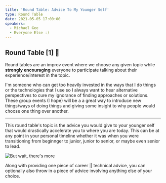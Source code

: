 ```yaml
---
title: 'Round Table: Advice To My Younger Self'
type: Round Table
date: 2021-05-05 17:00:00
speakers:
  - Michael Gee
  - Everyone Else :)
---
```


## Round Table [1] 🎉

Round tables are an improv event where we choose any given topic while **strongly encouraging** everyone to participate talking about their experience/interest in the topic.

I'm someone who can get too heavily invested in the ways that I do things or the technologies that I use so I always want to hear alternative perspectives to cure my ignorance of finding approaches or solutions. These group events (I hope) will be a a great way to introduce new things/ways of doing things and giving some insight to why people would choose one thing over another.

---

This round table's topic is the advice you would give to your younger self that would drastically accelerate you to where you are today. This can be at any point in your personal timeline whether it was when you were transitioning from beginnger to junior, junior to senior, or maybe even senior to lead.

![But wait, there's more](https://media.giphy.com/media/9V1F9o1pBjsxFzHzBr/giphy.gif)

Along with providing one piece of career || technical advice, you can optionally also throw in a piece of advice involving anything else of your choice.

